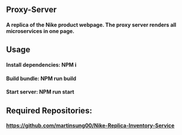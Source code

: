 ## Proxy-Server

#### A replica of the Nike product webpage. The proxy server renders all microservices in one page. 

## Usage

#### Install dependencies: NPM i
#### Build bundle: NPM run build
#### Start server: NPM run start

## Required Repositories:

#### https://github.com/martinsung00/Nike-Replica-Inventory-Service
